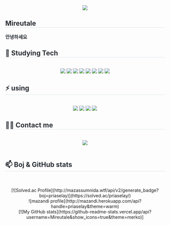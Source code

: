 <div align= "center">
    <img src="https://capsule-render.vercel.app/api?type=soft&color=0:99e1ab,100:f8fcf7&height=120&text=Mireutale(priaselay)'s%20GitHub&animation=fadeIn&fontColor=000000&fontSize=40" />
    </div>
    <div style="text-align: left;"> 
    <h2 style="border-bottom: 1px solid #d8dee4; color: #282d33;"> Mireutale </h2>  
    <div style="font-weight: 700; font-size: 15px; text-align: left; color: #282d33;"> 안녕하세요 </div> 
    </div>
    <div style="text-align: left;">
    <h2 style="border-bottom: 1px solid #d8dee4; color: #282d33;"> 🌱 Studying Tech </h2> <br>
    <div  align= "center"> 
          <img src="https://img.shields.io/badge/C-A8B9CC?style=flat&logo=C&logoColor=white">
          <img src="https://img.shields.io/badge/C++-00599C?style=flat&logo=C%2B%2B&logoColor=white">
          <img src="https://img.shields.io/badge/Docker-2496ED?style=flat&logo=Docker&logoColor=white">
          <img src="https://img.shields.io/badge/Flask-000000?style=flat&logo=Flask&logoColor=white">
          <img src="https://img.shields.io/badge/Linux-FCC624?style=flat&logo=Linux&logoColor=white">
          <img src="https://img.shields.io/badge/Java-007396?style=flat&logo=Java&logoColor=white">
          <img src="https://img.shields.io/badge/MySQL-4479A1?style=flat&logo=MySQL&logoColor=white">
          <img src="https://img.shields.io/badge/Python-3776AB?style=flat&logo=Python&logoColor=white">
          </div>
    </div>
    <h2 style="border-bottom: 1px solid #d8dee4; color: #282d33;"> ⚡ using </h2> <br> 
    <div  align= "center"> 
        <img src="https://img.shields.io/badge/Discord-5865F2?style=flat&logo=Discord&logoColor=white">
        <img src="https://img.shields.io/badge/Git-F05032?style=flat&logo=Git&logoColor=white">
        <img src="https://img.shields.io/badge/Github-181717?style=flat&logo=Github&logoColor=white">
        <img src="https://img.shields.io/badge/Notion-000000?style=flat&logo=Notion&logoColor=white">
    </div>
    <div style="text-align: left;">
    <h2 style="border-bottom: 1px solid #d8dee4; color: #282d33;"> 🧑‍💻 Contact me </h2> <br> 
    <div align= "center"> <a href=mailto:mireutale@gmail.com> <img src="https://img.shields.io/badge/Gmail-EA4335?style=flat&logo=Gmail&logoColor=white&link=mailto:mireutale@gmail.com"> </a>
          </div>  <br> 
    <div align= "center">  </div> 
    </div>
    <h2 style="border-bottom: 1px solid #d8dee4; color: #282d33;"> 📫 Boj & GitHub stats </h2> <br> 
    <div align= "center"> 
        <br>
        [![Solved.ac Profile](http://mazassumnida.wtf/api/v2/generate_badge?boj=priaselay)](https://solved.ac/priaselay/)<br/>
        ![mazandi profile](http://mazandi.herokuapp.com/api?handle=priaselay&theme=warm)<br/>
        [![My GitHub stats](https://github-readme-stats.vercel.app/api?username=Mireutale&show_icons=true&theme=merko)]
    </div>
</div>
     
<!--
**Martinel2/Martinel2** is a ✨ _special_ ✨ repository because its `README.md` (this file) appears on your GitHub profile.

Here are some ideas to get you started:

- 🔭 I’m currently working on ...
- 🌱 I’m currently learning ...
- 👯 I’m looking to collaborate on ...
- 🤔 I’m looking for help with ...
- 💬 Ask me about ...
- 📫 How to reach me: ...
- 😄 Pronouns: ...
- ⚡ Fun fact: ...
-->
